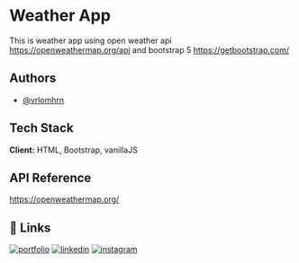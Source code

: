 # Weather App

This is weather app using open weather api https://openweathermap.org/api and bootstrap 5 https://getbootstrap.com/

## Authors

- [@vrlomhrn](https://www.github.com/vrlomhrn)


## Tech Stack

**Client:** HTML, Bootstrap, vanillaJS

## API Reference 
https://openweathermap.org/


## 🔗 Links
[![portfolio](https://img.shields.io/badge/my_portfolio-000?style=for-the-badge&logo=ko-fi&logoColor=white)](https://vrlomhrn.github.io)
[![linkedin](https://img.shields.io/badge/linkedin-0A66C2?style=for-the-badge&logo=linkedin&logoColor=white)](https://www.linkedin.com/in/vrlomhrn)
[![instagram](https://img.shields.io/badge/instagram-1DA1F2?style=for-the-badge&logo=instagram&logoColor=white)](https://instagram.com/vrlomhrn)


